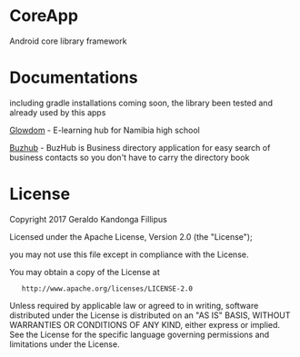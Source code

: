 # CoreApp
Android core library framework
# Documentations 
including gradle installations coming soon, the library been tested and already used by this apps

[Glowdom](glowdom.com) - E-learning hub for Namibia high school

[Buzhub]() - BuzHub is Business directory application for easy search of business contacts so you don't have to carry the directory book



# License

Copyright 2017 Geraldo Kandonga Fillipus

   Licensed under the Apache License, Version 2.0 (the "License");
   
   you may not use this file except in compliance with the License.
   
   You may obtain a copy of the License at

       http://www.apache.org/licenses/LICENSE-2.0

   Unless required by applicable law or agreed to in writing, software
   distributed under the License is distributed on an "AS IS" BASIS,
   WITHOUT WARRANTIES OR CONDITIONS OF ANY KIND, either express or implied.
   See the License for the specific language governing permissions and
   limitations under the License.
